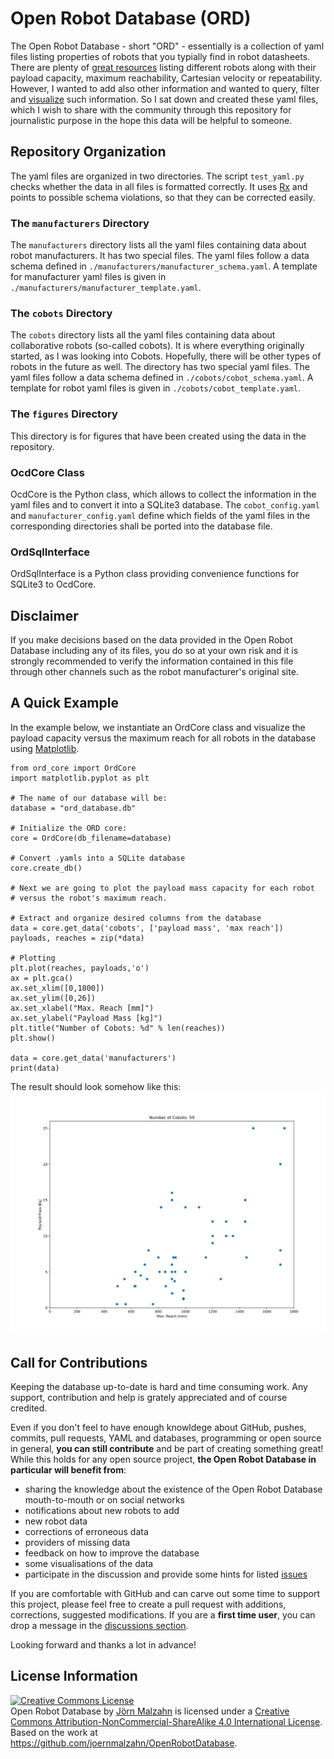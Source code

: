 # Open Robot Database (ORD)

The Open Robot Database - short "ORD" - essentially is a collection of yaml files listing properties of robots that you typially find in robot datasheets. There are plenty of [great resources](https://planet-robotics.net/articles/link-dump-compare-the-cobots-on-the-market/) listing different robots along with their payload capacity, maximum reachability, Cartesian velocity or repeatability. However, I wanted to add also other information and wanted to query, filter and [visualize](https://planet-robotics.net/articles/payload-vs-maximum-reach-for-57-cobots/) such information. So I sat down and created these yaml files, which I wish to share  with the community through this repository for journalistic purpose in the hope this data will be helpful to someone. 

## Repository Organization
The yaml files are organized in two directories. The script `test_yaml.py` checks whether the data in all files is formatted correctly. It uses  [Rx](http://rx.codesimply.com/) and points to possible schema violations, so that they can be corrected easily.

### The `manufacturers` Directory
The `manufacturers` directory lists all the yaml files containing data about robot manufacturers. It has two special files. The yaml files follow a data schema defined in `./manufacturers/manufacturer_schema.yaml`. A template for manufacturer yaml files is given in `./manufacturers/manufacturer_template.yaml`.

### The `cobots` Directory
The `cobots` directory lists all the yaml files containing data about collaborative robots (so-called cobots). It is where everything originally started, as I was looking into Cobots. Hopefully, there will be other types of robots in the future as well. The directory has two special yaml files. The yaml files follow a data schema defined in `./cobots/cobot_schema.yaml`. A template for robot yaml files is given in `./cobots/cobot_template.yaml`.

### The `figures` Directory
This directory is for figures that have been created using the data in the repository.

### OcdCore Class
OcdCore is the Python class, which allows to collect the information in the yaml files and to convert it into a SQLite3 database. The `cobot_config.yaml` and `manufacturer_config.yaml` define which fields of the yaml files in the corresponding directories shall be ported into the database file. 

### OrdSqlInterface
OrdSqlInterface is a Python class providing convenience functions for SQLite3 to OcdCore.

## Disclaimer
If you make decisions based on the data provided in the Open Robot Database including any of its files, you do so at your own risk and it is strongly recommended to verify the information contained in this file through other channels such as the robot manufacturer's original site.

## A Quick Example
In the example below, we instantiate an OrdCore class and visualize the payload capacity versus the maximum reach for all robots in the database using [Matplotlib](https://matplotlib.org/).

```
from ord_core import OrdCore
import matplotlib.pyplot as plt

# The name of our database will be:
database = "ord_database.db"
    
# Initialize the ORD core:
core = OrdCore(db_filename=database)

# Convert .yamls into a SQLite database
core.create_db()        

# Next we are going to plot the payload mass capacity for each robot 
# versus the robot's maximum reach.

# Extract and organize desired columns from the database
data = core.get_data('cobots', ['payload mass', 'max reach'])
payloads, reaches = zip(*data)

# Plotting
plt.plot(reaches, payloads,'o')
ax = plt.gca()
ax.set_xlim([0,1800])
ax.set_ylim([0,26])
ax.set_xlabel("Max. Reach [mm]")
ax.set_ylabel("Payload Mass [kg]")
plt.title("Number of Cobots: %d" % len(reaches))
plt.show()

data = core.get_data('manufacturers')
print(data)

```
The result should look somehow like this:
![a_quick_example.svg](https://github.com/joernmalzahn/OpenRobotDatabase/blob/master/figures/a_quick_example.svg)

## Call for Contributions

Keeping the database up-to-date is hard and time consuming work. Any support, contribution and help is grately appreciated and of course credited.

Even if you don't feel to have enough knowldege about GitHub, pushes, commits, pull requests, YAML and databases, programming or open source in general, **you can still contribute** and be part of creating something great! While this holds for any open source project, **the Open Robot Database in particular will benefit from**:

- sharing the knowledge about the existence of the Open Robot Database mouth-to-mouth or on social networks
- notifications about new robots to add
- new robot data
- corrections of erroneous data
- providers of missing data
- feedback on how to improve the database
- some visualisations of the data
- participate in the discussion and provide some hints for listed [issues](https://github.com/joernmalzahn/OpenRobotDatabase/issues)

If you are comfortable with GitHub and can carve out some time to support this project, please feel free to create a pull request with additions, corrections, suggested modifications. If you are a **first time user**, you can drop a message in the [discussions section](https://github.com/joernmalzahn/OpenRobotDatabase/discussions). 

Looking forward and thanks a lot in advance!

## License Information

<a rel="license" href="http://creativecommons.org/licenses/by-nc-sa/4.0/"><img alt="Creative Commons License" style="border-width:0" src="https://i.creativecommons.org/l/by-nc-sa/4.0/88x31.png" /></a><br /><span xmlns:dct="http://purl.org/dc/terms/" href="http://purl.org/dc/dcmitype/Dataset" property="dct:title" rel="dct:type">Open Robot Database</span> by <a xmlns:cc="http://creativecommons.org/ns#" href="https://github.com/joernmalzahn/OpenRobotDatabase" property="cc:attributionName" rel="cc:attributionURL">Jörn Malzahn</a> is licensed under a <a rel="license" href="http://creativecommons.org/licenses/by-nc-sa/4.0/">Creative Commons Attribution-NonCommercial-ShareAlike 4.0 International License</a>.<br />Based on the work at <a xmlns:dct="http://purl.org/dc/terms/" href="https://github.com/joernmalzahn/OpenRobotDatabase" rel="dct:source">https://github.com/joernmalzahn/OpenRobotDatabase</a>.
